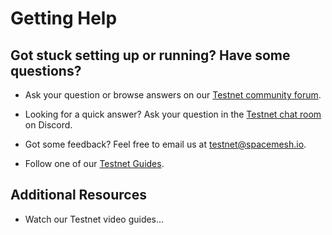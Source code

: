 # Getting Help

## Got stuck setting up or running? Have some questions?

- Ask your question or browse answers on our [Testnet community forum](https://community.spacemesh.io/c/testnet).

- Looking for a quick answer? Ask your question in the [Testnet chat room](https://discord.gg/Mf8T4Db) on Discord.

- Got some feedback? Feel free to email us at [testnet@spacemesh.io](mailto://testnet@spacemesh.io).

- Follow one of our [Testnet Guides](all.md).

## Additional Resources
- Watch our Testnet video guides...
